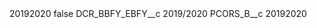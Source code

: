 <?xml version="1.0" encoding="UTF-8"?>
<CustomMetadata xmlns="http://soap.sforce.com/2006/04/metadata" xmlns:xsi="http://www.w3.org/2001/XMLSchema-instance" xmlns:xsd="http://www.w3.org/2001/XMLSchema">
    <label>20192020</label>
    <protected>false</protected>
    <values>
        <field>DCR_BBFY_EBFY__c</field>
        <value xsi:type="xsd:string">2019/2020</value>
    </values>
    <values>
        <field>PCORS_B__c</field>
        <value xsi:type="xsd:string">20192020</value>
    </values>
</CustomMetadata>
